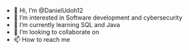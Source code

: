 - 👋 Hi, I’m @DanielUdoh12
- 👀 I’m interested in Software development and cybersecurity
- 🌱 I’m currently learning SQL and Java
- 💞️ I’m looking to collaborate on
- 📫 How to reach me

<!---
DanielUdoh12/DanielUdoh12 is a ✨ special ✨ repository because its `README.md` (this file) appears on your GitHub profile.
You can click the Preview link to take a look at your changes.
--->
